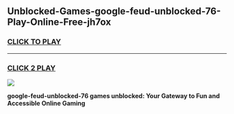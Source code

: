 
## Unblocked-Games-google-feud-unblocked-76-Play-Online-Free-jh7ox
<h3>
<a href="https://premium76.site?title=google-feud-unblocked-76&ref=26A">CLICK TO PLAY</a></h3>
<hr>

<h3>
<a href="https://premium76.site?title=google-feud-unblocked-76&ref=26A">CLICK 2 PLAY</a>
  
</h3>

<a href="https://premium76.site?title=google-feud-unblocked-76&ref=26A"><img src="https://clearcache.store/games.png"></a>


**google-feud-unblocked-76 games unblocked: Your Gateway to Fun and Accessible Online Gaming**
